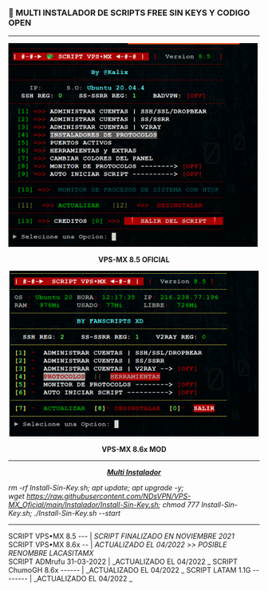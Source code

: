 
### 🎊 MULTI INSTALADOR DE SCRIPTS FREE SIN KEYS Y CODIGO OPEN
------------------------------------------------------------------
<p dir="auto"><img src="https://raw.githubusercontent.com/NDsVPN/VPS-MX_Oficial/main/SCREEN-ALL/VPS-MXOF.png" alt="" width="500" height="408" /></p>
<p dir="auto" style="text-align: center;"><strong>VPS-MX 8.5 OFICIAL</strong></p>
<p dir="auto" style="text-align: center;"><strong><img src="https://raw.githubusercontent.com/NDsVPN/VPS-MX_Oficial/main/SCREEN-ALL/VPS-MXMOD.png" alt="" width="500" height="332" /></strong></p>
<p dir="auto" style="text-align: center;"><strong>VPS-MX 8.6x MOD</strong></p>

------------------------------------------------------------------

<p dir="auto" style="text-align: center;"><span style="text-decoration: underline;"><strong><em>Multi Instalador</em></strong></span></p>
<p dir="auto"><em>rm -rf Install-Sin-Key.sh; apt update; apt upgrade -y; wget&nbsp;<a href="https://raw.githubusercontent.com/NDsVPN/VPS-MX_Oficial/main/Instalador/Install-Sin-Key.sh" rel="nofollow">https://raw.githubusercontent.com/NDsVPN/VPS-MX_Oficial/main/Instalador/Install-Sin-Key.sh</a>; chmod 777 Install-Sin-Key.sh; ./Install-Sin-Key.sh --start</em></p>

------------------------------------------------------------------

 SCRIPT VPS&bull;MX 8.5 --- |  _SCRIPT FINALIZADO EN NOVIEMBRE 2021_         
 SCRIPT VPS&bull;MX 8.6x -- |  _ACTUALIZADO EL 04/2022 >> POSIBLE RENOMBRE LACASITAMX_    
 SCRIPT ADMrufu 31-03-2022  |  _ACTUALIZADO EL 04/2022 _ 
 SCRIPT ChumoGH 8.6x ------ |  _ACTUALIZADO EL 04/2022 _ 
 SCRIPT LATAM 1.1G -------- |  _ACTUALIZADO EL 04/2022 _             
